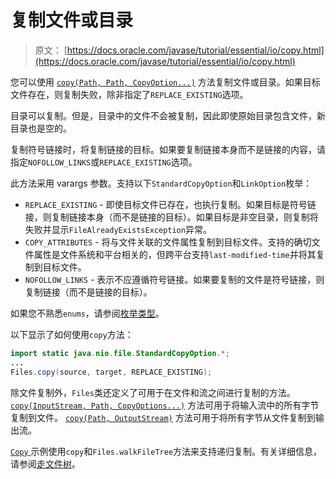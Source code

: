# 复制文件或目录

> 原文： [https://docs.oracle.com/javase/tutorial/essential/io/copy.html](https://docs.oracle.com/javase/tutorial/essential/io/copy.html)

您可以使用 [`copy(Path, Path, CopyOption...)`](https://docs.oracle.com/javase/8/docs/api/java/nio/file/Files.html#copy-java.nio.file.Path-java.nio.file.Path-java.nio.file.CopyOption...-) 方法复制文件或目录。如果目标文件存在，则复制失败，除非指定了`REPLACE_EXISTING`选项。

目录可以复制。但是，目录中的文件不会被复制，因此即使原始目录包含文件，新目录也是空的。

复制符号链接时，将复制链接的目标。如果要复制链接本身而不是链接的内容，请指定`NOFOLLOW_LINKS`或`REPLACE_EXISTING`选项。

此方法采用 varargs 参数。支持以下`StandardCopyOption`和`LinkOption`枚举：

*   `REPLACE_EXISTING` - 即使目标文件已存在，也执行复制。如果目标是符号链接，则复制链接本身（而不是链接的目标）。如果目标是非空目录，则复制将失败并显示`FileAlreadyExistsException`异常。
*   `COPY_ATTRIBUTES` - 将与文件关联的文件属性复制到目标文件。支持的确切文件属性是文件系统和平台相关的，但跨平台支持`last-modified-time`并将其复制到目标文件。
*   `NOFOLLOW_LINKS` - 表示不应遵循符号链接。如果要复制的文件是符号链接，则复制链接（而不是链接的目标）。

如果您不熟悉`enums`，请参阅[枚举类型](../../java/javaOO/enum.html)。

以下显示了如何使用`copy`方法：

```java
import static java.nio.file.StandardCopyOption.*;
...
Files.copy(source, target, REPLACE_EXISTING);

```

除文件复制外，`Files`类还定义了可用于在文件和流之间进行复制的方法。 [`copy(InputStream, Path, CopyOptions...)`](https://docs.oracle.com/javase/8/docs/api/java/nio/file/Files.html#copy-java.io.InputStream-java.nio.file.Path-java.nio.file.CopyOption...-) 方法可用于将输入流中的所有字节复制到文件。 [`copy(Path, OutputStream)`](https://docs.oracle.com/javase/8/docs/api/java/nio/file/Files.html#copy-java.nio.file.Path-java.io.OutputStream-) 方法可用于将所有字节从文件复制到输出流。

[``Copy`` ](examples/Copy.java)示例使用`copy`和`Files.walkFileTree`方法来支持递归复制。有关详细信息，请参阅[走文件树](walk.html)。